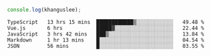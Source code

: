 ```js
console.log(khanguslee);
```

<!--START_SECTION:waka-->
```text
TypeScript   13 hrs 15 mins  ████████████▒░░░░░░░░░░░░   49.48 % 
Vue.js       6 hrs           █████▓░░░░░░░░░░░░░░░░░░░   22.44 % 
JavaScript   3 hrs 42 mins   ███▒░░░░░░░░░░░░░░░░░░░░░   13.84 % 
Markdown     1 hr 13 mins    █░░░░░░░░░░░░░░░░░░░░░░░░   04.54 % 
JSON         56 mins         █░░░░░░░░░░░░░░░░░░░░░░░░   03.55 % 
```
<!--END_SECTION:waka-->

<!--
**khanguslee/khanguslee** is a ✨ _special_ ✨ repository because its `README.md` (this file) appears on your GitHub profile.

Here are some ideas to get you started:

- 🔭 I’m currently working on ...
- 🌱 I’m currently learning ...
- 👯 I’m looking to collaborate on ...
- 🤔 I’m looking for help with ...
- 💬 Ask me about ...
- 📫 How to reach me: ...
- 😄 Pronouns: ...
- ⚡ Fun fact: ...
-->
